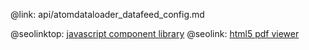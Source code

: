 @link: api/atomdataloader_datafeed_config.md

@seolinktop: [javascript component library](https://webix.com)
@seolink: [html5 pdf viewer](https://webix.com/widget/html5_pdf_viewer/)